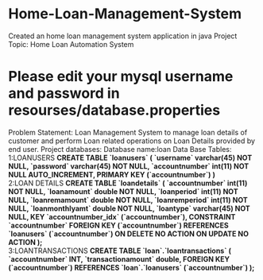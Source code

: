 # Home-Loan-Management-System
Created an home loan management system application in java
Project Topic: Home Loan Automation System 
<h1>Please edit your mysql username and password in resourses/database.properties</h1>
Problem Statement: Loan Management System to manage loan details of customer and perform Loan related operations on Loan Details provided by end user.
Project databases:
Database name:loan
Data Base Tables:
<br>
1:LOANUSERS
<b>CREATE TABLE `loanusers` (
  `username` varchar(45) NOT NULL,
  `password` varchar(45) NOT NULL,
  `accountnumber` int(11) NOT NULL AUTO_INCREMENT,
  PRIMARY KEY (`accountnumber`)
)</b> 
<br>
2:LOAN DETAILS
<b>CREATE TABLE `loandetails` (
  `accountnumber` int(11) NOT NULL,
  `loanamount` double NOT NULL,
  `loanperiod` int(11) NOT NULL,
  `loanremamount` double NOT NULL,
  `loanremperiod` int(11) NOT NULL,
  `loanmonthlyamt` double NOT NULL,
  `loantype` varchar(45) NOT NULL,
  KEY `accountnumber_idx` (`accountnumber`),
  CONSTRAINT `accountnumber` FOREIGN KEY (`accountnumber`) REFERENCES `loanusers` (`accountnumber`) ON DELETE NO ACTION ON UPDATE NO ACTION
);</b>
<br>
3:LOANTRANSACTIONS
<b>CREATE TABLE `loan`.`loantransactions` (
  `accountnumber` INT,
  `transactionamount` double,
    FOREIGN KEY (`accountnumber`)
    REFERENCES `loan`.`loanusers` (`accountnumber`)
    );
</b>
